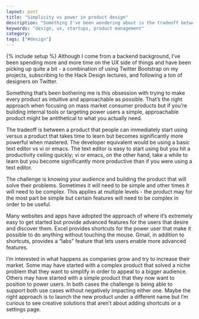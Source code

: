 ```yaml
---
layout: post
title: "Simplicity vs power in product design"
description: "Something I've been wondering about is the tradeoff between simplicity and power in product design. Is it possible to achieve both? What are some examples where it's been achieved?"
keywords: "design, ux, startups, product management"
category:
tags: ["#design"]
---
```

{% include setup %}
Although I come from a backend background, I’ve been spending more and more time on the UX side of things and have been picking up quite a bit - a combination of using Twitter Bootstrap on my projects, subscribing to the Hack Design lectures, and following a ton of designers on Twitter.

Something that’s been bothering me is this obsession with trying to make every product as intuitive and approachable as possible. That’s the right approach when focusing on mass market consumer products but if you’re building internal tools or targeting power users a simple, approachable product might be antithetical to what you actually need.

The tradeoff is between a product that people can immediately start using versus a product that takes time to learn but becomes significantly more powerful when mastered. The developer equivalent would be using a basic text editor vs vi or emacs. The text editor is easy to start using but you hit a productivity ceiling quickly; vi or emacs, on the other hand, take a while to learn but you become significantly more productive than if you were using a text editor.

The challenge is knowing your audience and building the product that will solve their problems. Sometimes it will need to be simple and other times it will need to be complex. This applies at multiple levels - the product may for the most part be simple but certain features will need to be complex in order to be useful.

Many websites and apps have adopted the approach of where it’s extremely easy to get started but provide advanced features for the users that desire and discover them. Excel provides shortcuts for the power user that make it possible to do anything without touching the mouse. Gmail, in addition to shortcuts, provides a “labs” feature that lets users enable more advanced features.

I’m interested in what happens as companies grow and try to increase their market. Some may have started with a complex product that solved a niche problem that they want to simplify in order to appeal to a bigger audience. Others may have started with a simple product that they now want to position to power users. In both cases the challenge is being able to support both use cases without negatively impacting either one. Maybe the right approach is to launch the new product under a different name but I’m curious to see creative solutions that aren’t about adding shortcuts or a settings page.
